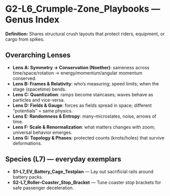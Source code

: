 # G2-L6_Crumple-Zone_Playbooks — Genus Index
**Definition:** Shares structural crush layouts that protect riders, equipment, or cargo from spikes.

## Overarching Lenses

- **Lens A: Symmetry -> Conservation (Noether)**: sameness across time/space/rotation → energy/momentum/angular momentum conserved.
- **Lens B: Frames & Relativity**: who’s measuring; speed limits; when the stage (spacetime) bends.
- **Lens C: Quantization**: ramps become staircases; waves behave as particles and vice-versa.
- **Lens D: Fields & Gauge**: forces as fields spread in space; different “potentials” = same physics.
- **Lens E: Randomness & Entropy**: many-microstates, noise, arrows of time.
- **Lens F: Scale & Renormalization**: what matters changes with zoom; universal behavior emerges.
- **Lens G: Topology & Phases**: protected counts (knots/holes) that survive deformations.

## Species (L7) — everyday exemplars
- **S1-L7_EV_Battery_Cage_Testplan** — Lay out sacrificial rails around battery packs.
- **S2-L7_Roller-Coaster_Stop_Bracket** — Tune coaster stop brackets for safe passenger deceleration.

